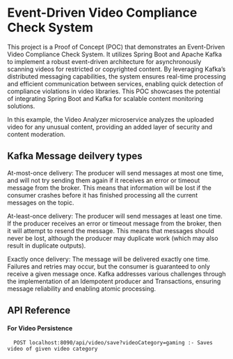 # Event-Driven Video Compliance Check System

This project is a Proof of Concept (POC) that demonstrates an Event-Driven Video Compliance Check System. It utilizes Spring Boot and Apache Kafka to implement a robust event-driven architecture for asynchronously scanning videos for restricted or copyrighted content. By leveraging Kafka’s distributed messaging capabilities, the system ensures real-time processing and efficient communication between services, enabling quick detection of compliance violations in video libraries. This POC showcases the potential of integrating Spring Boot and Kafka for scalable content monitoring solutions.

In this example, the Video Analyzer microservice analyzes the uploaded video for any unusual content, providing an added layer of security and content moderation.

## Kafka Message deilvery types

At-most-once delivery: The producer will send messages at most one time, and will not try sending them again if it receives an error or timeout message from the broker. This means that information will be lost if the consumer crashes before it has finished processing all the current messages on the topic.

At-least-once delivery: The producer will send messages at least one time. If the producer receives an error or timeout message from the broker, then it will attempt to resend the message. This means that messages should never be lost, although the producer may duplicate work (which may also result in duplicate outputs).

Exactly once delivery: The message will be delivered exactly one time. Failures and retries may occur, but the consumer is guaranteed to only receive a given message once. Kafka addresses various challenges through the implementation of an Idempotent producer and Transactions, ensuring message reliability and enabling atomic processing.

## API Reference

#### For Video Persistence

```http
  POST localhost:8090/api/video/save?videoCategory=gaming :- Saves video of given video category
```